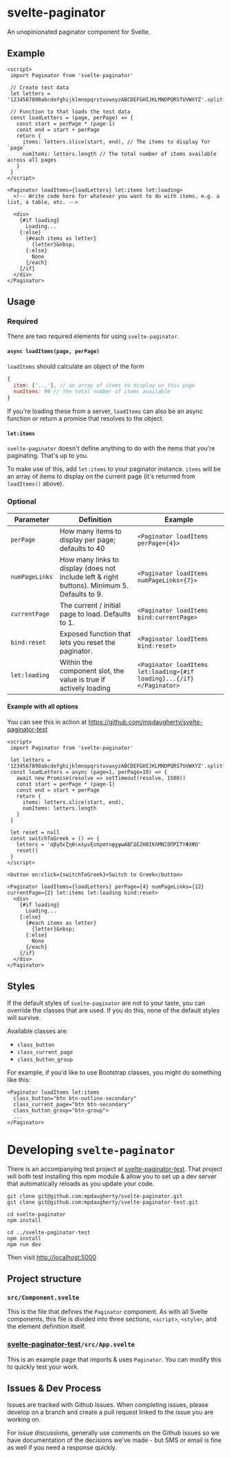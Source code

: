 # svelte-paginator

An unopinionated paginator component for Svelte.

## Example

```svelte
<script>
 import Paginator from 'svelte-paginator'

 // Create test data
 let letters = '1234567890abcdefghijklmnopqrstuvwxyzABCDEFGHIJKLMNOPQRSTUVWXYZ'.split('')

 // Function to that loads the test data
 const loadLetters = (page, perPage) => {
   const start = perPage * (page-1)
   const end = start + perPage
   return {
     items: letters.slice(start, end), // The items to display for `page`
     numItems: letters.length // The total number of items available across all pages
   }
 }
</script>

<Paginator loadItems={loadLetters} let:items let:loading>
  <!-- Write code here for whatever you want to do with items, e.g. a list, a table, etc. -->

  <div>
    {#if loading}
      Loading...
    {:else}
      {#each items as letter}
        {letter}&nbsp;
      {:else}
        None
      {/each}
    {/if}
  </div>
</Paginator>
```

## Usage

### Required

There are two required elements for using `svelte-paginator`.

#### `async loadItems(page, perPage)`

`loadItems` should calculate an object of the form

```javascript
{
  item: ['...'], // an array of items to display on this page
  numItems: 99 // the total number of items available
}
```

If you're loading these from a server, `loadItems` can also be an async function or return a promise that resolves to the object.

#### `let:items`

`svelte-paginator` doesn't define anything to do with the items that you're paginating. That's up to you.

To make use of this, add `let:items` to your paginator instance. `items` will be an array of items to display on the current page (it's returned from `loadItems()` above).

### Optional

| Parameter | Definition | Example |
| --- | --- | --- |
| `perPage` | How many items to display per page; defaults to 40 | `<Paginator loadItems perPage={4}>` |
| `numPageLinks` | How many links to display (does not include left & right buttons). Minimum 5. Defaults to 9. | `<Paginator loadItems numPageLinks={7}>` |
| `currentPage` | The current / initial page to load. Defaults to 1. | `<Paginator loadItems bind:currentPage>` |
| `bind:reset` | Exposed function that lets you reset the paginator. | `<Paginator loadItems bind:reset>` |
| `let:loading` | Within the component slot, the value is true if actively loading | `<Paginator loadItems let:loading>{#if loading}...{/if}</Paginator>` |

#### Example with all options

You can see this in action at https://github.com/mpdaugherty/svelte-paginator-test

```svelte
<script>
 import Paginator from 'svelte-paginator'

 let letters = '1234567890abcdefghijklmnopqrstuvwxyzABCDEFGHIJKLMNOPQRSTUVWXYZ'.split('')
 const loadLetters = async (page=1, perPage=10) => {
   await new Promise(resolve => setTimeout(resolve, 1500))
   const start = perPage * (page-1)
   const end = start + perPage
   return {
     items: letters.slice(start, end),
     numItems: letters.length
   }
 }

 let reset = null
 const switchToGreek = () => {
   letters = 'αβγδεζηθικλμνξοπρστυφχψωΑΒΓΔΕΖΗΘΙΚΛΜΝΞΟΠΡΣΤΥΦΧΨΩ'
   reset()
 }
</script>

<button on:click={switchToGreek}>Switch to Greek</button>

<Paginator loadItems={loadLetters} perPage={4} numPageLinks={12} currentPage={2} let:items let:loading bind:reset>
  <div>
    {#if loading}
      Loading...
    {:else}
      {#each items as letter}
        {letter}&nbsp;
      {:else}
        None
      {/each}
    {/if}
  </div>
</Paginator>
```

## Styles

If the default styles of `svelte-paginator` are not to your taste, you can override the classes that are used. If you do this, none of the default styles will survive.

Available classes are:

 * `class_button`
 * `class_current_page`
 * `class_button_group`

For example, if you'd like to use Bootstrap classes, you might do something like this:

```
<Paginator loadItems let:items
  class_button="btn btn-outline-secondary"
  class_current_page="btn btn-secondary"
  class_button_group="btn-group">
  ...
</Paginator>
```

# Developing `svelte-paginator`

There is an accompanying test project at [svelte-paginator-test](https://github.com/mpdaugherty/svelte-paginator-test). That project will both test installing this npm module & allow you to set up a dev server that automatically reloads as you update your code.

```shell
git clone git@github.com:mpdaugherty/svelte-paginator.git
git clone git@github.com:mpdaugherty/svelte-paginator-test.git

cd svelte-paginator
npm install

cd ../svelte-paginator-test
npm install
npm run dev
```

Then visit [http://localhost:5000](http://localhost:5000)

## Project structure

### `src/Component.svelte`

This is the file that defines the `Paginator` component. As with all Svelte components, this file is divided into three sections, `<script>`, `<style>`, and the element definition itself.

### [svelte-paginator-test](https://github.com/mpdaugherty/svelte-paginator-test)`/src/App.svelte`

This is an example page that imports & uses `Paginator`. You can modify this to quickly test your work.

## Issues & Dev Process

Issues are tracked with Github Issues. When completing issues, please develop on a branch and create a pull request linked to the issue you are working on.

For issue discussions, generally use comments on the Github issues so we have documentation of the decisions we've made - but SMS or email is fine as well if you need a response quickly.
